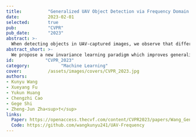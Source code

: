 ```yaml
---
title:          "Generalized UAV Object Detection via Frequency Domain Disentanglement"
date:           2023-02-01
selected:       true
pub:            "CVPR"
pub_date:       "2023"
abstract: >-
  When detecting objects in UAV-captured images, we observe that different frequency bands of an image have distinct effects on the generalization performance of UAV-OD network, with some contributing positively and others negatively. Based on this observation, we propose that, beyond the spatial domain, the frequency domain can also serve as a hidden axis for improving generalization. We introduce the paradigm of frequency domain disentanglement, where learnable filters are employed to decouple domain-invariant spectral components.
abstract_short: >-
  We propose a new invariance learning paradigm which improves generalization by extracting domain-invariant spectral components.
id:            "CVPR_2023"
category:            "Machine Learning"
cover:          /assets/images/covers/CVPR_2023.jpg
authors:
- Kunyu Wang
- Xueyang Fu
- Yukun Huang
- Chengzhi Cao
- Gege Shi
- Zheng-Jun Zha<sup>†</sup>
links:
  Paper: https://openaccess.thecvf.com/content/CVPR2023/papers/Wang_Generalized_UAV_Object_Detection_via_Frequency_Domain_Disentanglement_CVPR_2023_paper.pdf
  Code: https://github.com/wangkunyu241/UAV-Frequency
---
```

